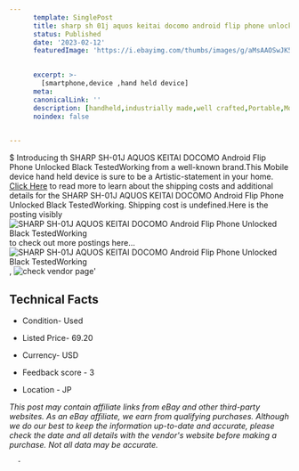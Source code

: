 ```yaml
---
      template: SinglePost
      title: sharp sh 01j aquos keitai docomo android flip phone unlocked black testedworking
      status: Published
      date: '2023-02-12'
      featuredImage: 'https://i.ebayimg.com/thumbs/images/g/aMsAAOSwJK5jzpDG/s-l225.jpg'
       

      excerpt: >-
        [smartphone,device ,hand held device]
      meta:
      canonicalLink: ''
      description: [handheld,industrially made,well crafted,Portable,Mobile,Compact,Convenient,Lightweight,Maneuverable,Man-portable,Miniature,Carriable,Hand-held,Light,Holdable,Transportable,Mobile device,Pocket-sized,On-the-go,Wireless,Cordless,Compact size,Convenient size, smartphone,device ,hand held device]
      noindex: false
      

---
```

$
      Introducing th SHARP SH-01J AQUOS KEITAI DOCOMO Android Flip Phone Unlocked Black TestedWorking from a well-known brand.This Mobile device hand held device is sure to be a Artistic-statement in your home. [Click Here](https://www.ebay.com/itm/185748248747?hash=item2b3f7558ab%3Ag%3AaMsAAOSwJK5jzpDG&mkevt=1&mkcid=1&mkrid=711-53200-19255-0&campid=%253CePNCampaignId%253E&customid=%253CreferenceId%253E&toolid=10049) to read more to learn about the shipping costs and additional details for the SHARP SH-01J AQUOS KEITAI DOCOMO Android Flip Phone Unlocked Black TestedWorking. Shipping cost is undefined.Here is the posting visibly ![SHARP SH-01J AQUOS KEITAI DOCOMO Android Flip Phone Unlocked Black TestedWorking](https://i.ebayimg.com/thumbs/images/g/aMsAAOSwJK5jzpDG/s-l225.jpg) to check out more postings here... ![SHARP SH-01J AQUOS KEITAI DOCOMO Android Flip Phone Unlocked Black TestedWorking](https://i.ebayimg.com/images/g/aMsAAOSwJK5jzpDG/s-l640.jpg), ![check vendor page](https://origin-galleryplus.ebayimg.com/ws/web/185748248747_2_0_1/225x225.jpg,https://origin-galleryplus.ebayimg.com/ws/web/185748248747_3_0_1/225x225.jpg)'

      

 ## Technical Facts 



     
      

 - Condition- Used 


      

 - Listed Price- 69.20 


      

 - Currency- USD 


      

 - Feedback score - 3 


      

 - Location - JP 


      
      

 *_This post may contain affiliate links from eBay and other third-party websites. As an eBay affiliate, we earn from qualifying purchases. Although we do our best to keep the information up-to-date and accurate, please check the date and all details with the vendor's website before making a purchase. Not all data may be accurate._*




      -
